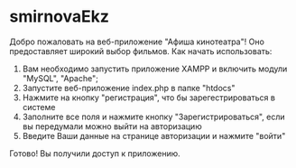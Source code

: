 # smirnovaEkz
Добро пожаловать на веб-приложение "Афиша кинотеатра"! Оно предоставляет широкий выбор фильмов.
Как начать использовать:
1. Вам необходимо запустить приложение XAMPP и включить модули "MySQL", "Apache";
2. Запустите веб-приложение index.php в папке "htdocs"
3. Нажмите на кнопку "регистрация", что бы зарегестрироваться в системе
4. Заполните все поля и нажмите кнопку "Зарегистрироваться", если вы передумали можно выйти на авторизацию
5. Введите Ваши данные на странице авторизации и нажмите "войти"

Готово! Вы получили доступ к приложению.
